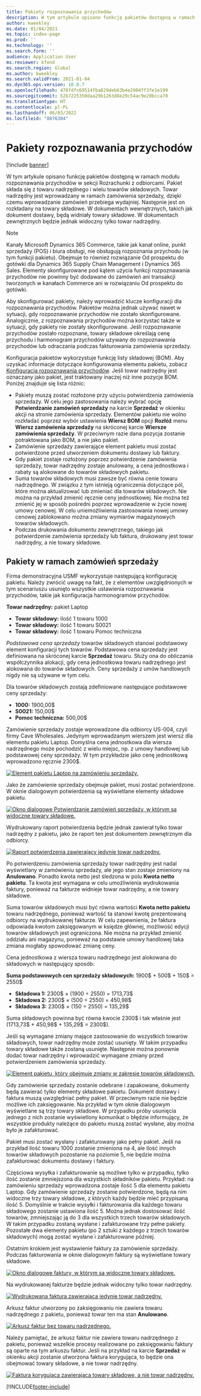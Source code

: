 ```yaml
---
title: Pakiety rozpoznawania przychodów
description: W tym artykule opisano funkcję pakietów dostępną w ramach modułu rozpoznawania przychodów w sekcji Rozrachunki z odbiorcami. Pakiet składa się z towaru nadrzędnego i wielu towarów składowych.
author: kweekley
ms.date: 01/04/2021
ms.topic: index-page
ms.prod: ''
ms.technology: ''
ms.search.form: ''
audience: Application User
ms.reviewer: kfend
ms.search.region: Global
ms.author: kweekley
ms.search.validFrom: 2021-01-04
ms.dyn365.ops.version: 10.0.7
ms.openlocfilehash: 478fdfc69514fba829deb63b4e2904ff3fe1e199
ms.sourcegitcommit: 52b7225350daa29b1263d8e29c54ac9e20bcca70
ms.translationtype: HT
ms.contentlocale: pl-PL
ms.lasthandoff: 06/03/2022
ms.locfileid: "8876304"
---
```

# <a name="revenue-recognition-bundles"></a>Pakiety rozpoznawania przychodów

[!include [banner](../includes/banner.md)]

W tym artykule opisano funkcję pakietów dostępną w ramach modułu rozpoznawania przychodów w sekcji Rozrachunki z odbiorcami. Pakiet składa się z towaru nadrzędnego i wielu towarów składowych. Towar nadrzędny jest wprowadzany w ramach zamówienia sprzedaży, dzięki czemu wprowadzanie zamówień przebiega wydajniej. Następnie jest on rozkładany na towary składowe. W dokumentach wewnętrznych, takich jak dokument dostawy, będą widniały towary składowe. W dokumentach zewnętrznych będzie jednak widoczny tylko towar nadrzędny.

> [!NOTE]
> Kanały Microsoft Dynamics 365 Commerce, takie jak kanał online, punkt sprzedaży (POS) i biura obsługi, nie obsługują rozpoznania przychodu (w tym funkcji pakietu). Obejmuje to również rozwiązanie Od prospektu do gotówki dla Dynamics 365 Supply Chain Management i Dynamics 365 Sales. Elementy skonfigurowane pod kątem użycia funkcji rozpoznawania przychodów nie powinny być dodawane do zamówień ani transakcji tworzonych w kanałach Commerce ani w rozwiązaniu Od prospektu do gotówki.

Aby skonfigurować pakiety, należy wprowadzić klucze konfiguracji dla rozpoznawania przychodów. Pakietów można jednak używać nawet w sytuacji, gdy rozpoznawanie przychodów nie zostało skonfigurowane. Analogicznie, z rozpoznawania przychodów można korzystać także w sytuacji, gdy pakiety nie zostały skonfigurowane. Jeśli rozpoznawanie przychodów zostało rozpoznane, towary składowe określają cenę przychodu i harmonogram przychodów używany do rozpoznawania przychodów lub odraczania podczas fakturowania zamówienia sprzedaży.

Konfiguracja pakietów wykorzystuje funkcję listy składowej (BOM). Aby uzyskać informacje dotyczące konfigurowania elementu pakietu, zobacz [Konfiguracja rozpoznawania przychodów](revenue-recognition-setup.md). Jeśli towar nadrzędny jest oznaczany jako pakiet, jest traktowany inaczej niż inne pozycje BOM. Poniżej znajduje się lista różnic:

- Pakiety muszą zostać rozłożone przy użyciu potwierdzenia zamówienia sprzedaży. W celu jego zastosowania należy wybrać opcję **Potwierdzanie zamówień sprzedaży** na karcie **Sprzedaż** w okienku akcji na stronie zamówienia sprzedaży. Elementów pakietu nie wolno rozkładać poprzez wybór ustawienia **Wiersz BOM** opcji **Rozłóż** menu **Wiersz zamówienia sprzedaży** na skróconej karcie **Wiersze zamówienia sprzedaży**. W przeciwnym razie dana pozycja zostanie potraktowana jako BOM, a nie jako pakiet.
- Zamówienie sprzedaży zawierające element pakietu musi zostać potwierdzone przed utworzeniem dokumentu dostawy lub faktury.
- Gdy pakiet zostaje rozłożony poprzez potwierdzenie zamówienia sprzedaży, towar nadrzędny zostaje anulowany, a cena jednostkowa i rabaty są alokowane do towarów składowych pakietu.
- Suma towarów składowych musi zawsze być równa cenie towaru nadrzędnego. W związku z tym istnieją ograniczenia dotyczące pól, które można aktualizować lub zmieniać dla towarów składowych. Nie można na przykład zmienić ręcznie ceny jednostkowej. Nie można też zmienić jej w sposób pośredni poprzez wprowadzenie w życie nowej umowy cenowej. W celu uniemożliwienia zastosowania nowej umowy cenowej zablokowano można zmiany wymiarów magazynowych towarów składowych.
- Podczas drukowania dokumentu zewnętrznego, takiego jak potwierdzenie zamówienia sprzedaży lub faktura, drukowany jest towar nadrzędny, a nie towary składowe.

## <a name="bundles-on-sales-orders"></a>Pakiety w ramach zamówień sprzedaży

Firma demonstracyjna USMF wykorzystuje następującą konfigurację pakietu. Należy zwrócić uwagę na fakt, że z elementów uwzględnionych w tym scenariuszu usunięto wszystkie ustawienia rozpoznawania przychodów, takie jak konfiguracja harmonogramów przychodów.

**Towar nadrzędny:** pakiet Laptop

- **Towar składowy:** ilość 1 towaru 1000
- **Towar składowy:** ilość 1 towaru S0021
- **Towar składowy:** ilość 1 towaru Pomoc techniczna

*Podstawowa cena sprzedaży* towarów składowych stanowi podstawowy element konfiguracji tych towarów. Podstawowa cena sprzedaży jest definiowana na skróconej karcie **Sprzedaż** towaru. Służy ona do obliczania współczynnika alokacji, gdy cena jednostkowa towaru nadrzędnego jest alokowana do towarów składowych. Ceny sprzedaży z umów handlowych nigdy nie są używane w tym celu.

Dla towarów składowych zostają zdefiniowane następujące podstawowe ceny sprzedaży:

- **1000:** 1900,00$
- **S0021:** 150,00$
- **Pomoc techniczna:** 500,00$

Zamówienie sprzedaży zostaje wprowadzone dla odbiorcy US-004, czyli firmy Cave Wholesales. Jedynym wprowadzanym wierszem jest wiersz dla elementu pakietu Laptop. Domyślna cena jednostkowa dla wiersza nadrzędnego może pochodzić z wielu miejsc, np. z umowy handlowej lub podstawowej ceny sprzedaży. W tym przykładzie jako cenę jednostkową wprowadzono ręcznie 2300$.

[![Element pakietu Laptop na zamówieniu sprzedaży.](./media/bundle-01.png)](./media/bundle-01.png)

Jako że zamówienie sprzedaży obejmuje pakiet, musi zostać potwierdzone. W oknie dialogowym potwierdzenia są wyświetlane elementy składowe pakietu.

[![Okno dialogowe Potwierdzanie zamówień sprzedaży, w którym są widoczne towary składowe.](./media/bundle-02.png)](./media/bundle-02.png)

Wydrukowany raport potwierdzenia będzie jednak zawierał tylko towar nadrzędny z pakietu, jako że raport ten jest dokumentem zewnętrznym dla odbiorcy.

[![Raport potwierdzenia zawierający jedynie towar nadrzędny.](./media/bundle-03.png)](./media/bundle-03.png)

Po potwierdzeniu zamówienia sprzedaży towar nadrzędny jest nadal wyświetlany w zamówieniu sprzedaży, ale jego stan zostaje zmieniony na **Anulowano**. Ponadto kwota netto jest śledzona w polu **Kwota netto pakietu**. Ta kwota jest wymagana w celu umożliwienia wydrukowania faktury, ponieważ na fakturze widnieje towar nadrzędny, a nie towary składowe.

Suma towarów składowych musi być równa wartości **Kwota netto pakietu** towaru nadrzędnego, ponieważ wartość ta stanowi kwotę prezentowaną odbiorcy na wydrukowanej fakturze. W celu zapewnienia, że faktura odpowiada kwotom zaksięgowanym w księdze głównej, możliwość edycji towarów składowych jest ograniczona. Nie można na przykład zmienić oddziału ani magazynu, ponieważ na podstawie umowy handlowej taka zmiana mogłaby spowodować zmianę ceny.

Cena jednostkowa z wiersza towaru nadrzędnego jest alokowana do składowych w następujący sposób:

**Suma podstawowych cen sprzedaży składowych:** 1900$ + 500$ + 150$ = 2550$

- **Składowa 1:** 2300$ × (1900 ÷ 2550) = 1713,73$
- **Składowa 2:** 2300$ × (500 ÷ 2550) = 450,98$
- **Składowa 3:** 2300$ × (150 ÷ 2550) = 135,29$

Suma składowych powinna być równa kwocie 2300$ i tak właśnie jest (1713,73$ + 450,98$ + 135,29$ = 2300$).

Jeśli są wymagane zmiany mające zastosowanie do wszystkich towarów składowych, towar nadrzędny może zostać usunięty. W takim przypadku towary składowe także zostaną usunięte. Następnie można ponownie dodać towar nadrzędny i wprowadzić wymagane zmiany przed potwierdzeniem zamówienia sprzedaży.

[![Element pakietu, który obejmuje zmiany w zakresie towarów składowych.](./media/bundle-04.png)](./media/bundle-04.png)

Gdy zamówienie sprzedaży zostanie odebrane i zapakowane, dokumenty będą zawierać tylko elementy składowe pakietu. Dokument dostawy i faktura muszą uwzględniać pełny pakiet. W przeciwnym razie nie będzie możliwe ich zaksięgowanie. Na przykład w tym oknie dialogowym wyświetlane są trzy towary składowe. W przypadku próby usunięcia jednego z nich zostanie wyświetlony komunikat o błędzie informujący, że wszystkie produkty należące do pakietu muszą zostać wysłane, aby można było je zafakturować.

Pakiet musi zostać wysłany i zafakturowany jako pełny pakiet. Jeśli na przykład ilość towaru 1000 zostanie zmieniona na 4, ale ilość innych towarów składowych pozostanie na poziomie 5, nie będzie można zafakturować dokumentu dostawy i faktury.

Częściowa wysyłka i zafakturowanie są możliwe tylko w przypadku, tylko ilość zostanie zmniejszona dla wszystkich składników pakietu. Przykład: na zamówieniu sprzedaży wprowadzona zostaje ilość 5 dla elementu pakietu Laptop. Gdy zamówienie sprzedaży zostanie potwierdzone, będą na nim widoczne trzy towary składowe, z których każdy będzie mieć przypisaną ilość 5. Domyślnie w trakcie wysyłki i fakturowania dla każdego towaru składowego zostanie ustawiona ilość 5. Można jednak dostosować ilość towarów, zmniejszając ją do 3 dla wszystkich trzech towarów składowych. W takim przypadku zostaną wysłane i zafakturowane trzy pełne pakiety. Pozostałe dwa elementy pakietu (po 2 sztuki z każdego z trzech towarów składowych) mogą zostać wysłane i zafakturowane później.

Ostatnim krokiem jest wystawienie faktury za zamówienie sprzedaży. Podczas fakturowania w oknie dialogowym faktury są wyświetlane towary składowe.

[![Okno dialogowe faktury, w którym są widoczne towary składowe.](./media/bundle-06.png)](./media/bundle-06.png)

Na wydrukowanej fakturze będzie jednak widoczny tylko towar nadrzędny.
 
[![Wydrukowana faktura zawierająca jedynie towar nadrzędny.](./media/bundle-07.png)](./media/bundle-07.png)

Arkusz faktur utworzony po zaksięgowaniu nie zawiera towaru nadrzędnego z pakietu, ponieważ towar ten ma stan **Anulowano**.

[![Arkusz faktur bez towaru nadrzędnego.](./media/bundle-08.png)](./media/bundle-08.png)

Należy pamiętać, że arkusz faktur nie zawiera towaru nadrzędnego z pakietu, ponieważ wszelkie procesy realizowane po zaksięgowaniu faktury są oparte na tym arkuszu faktur. Jeśli na przykład na karcie **Sprzedaż** w okienku akcji zostanie utworzona faktura korygująca, to będzie ona obejmować towary składowe, a nie towar nadrzędny.

[![Faktura korygująca zawierająca towary składowe, a nie towar nadrzędny.](./media/bundle-09.png)](./media/bundle-09.png)


[!INCLUDE[footer-include](../../includes/footer-banner.md)]
